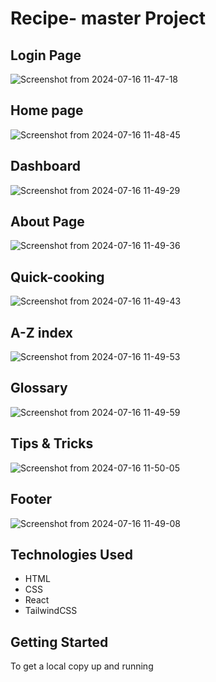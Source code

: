 # Recipe- master Project 

## Login Page
![Screenshot from 2024-07-16 11-47-18](https://github.com/user-attachments/assets/051cf89c-e20d-48b4-9085-3e4655acf2b7)

## Home page
![Screenshot from 2024-07-16 11-48-45](https://github.com/user-attachments/assets/cc45f1ea-ae6f-49a5-aaac-00b31bd07ae8)

## Dashboard
![Screenshot from 2024-07-16 11-49-29](https://github.com/user-attachments/assets/12da6904-d5b2-4e09-a864-94576277d9d8)

## About Page
![Screenshot from 2024-07-16 11-49-36](https://github.com/user-attachments/assets/64ebb51d-6b64-4532-bae5-f63131493679)

## Quick-cooking
![Screenshot from 2024-07-16 11-49-43](https://github.com/user-attachments/assets/ebbbd909-c3ce-4a87-8eb6-98d4a544d926)

## A-Z index

![Screenshot from 2024-07-16 11-49-53](https://github.com/user-attachments/assets/915fbd40-d5f8-409b-944c-9d82d77ef748)
## Glossary

![Screenshot from 2024-07-16 11-49-59](https://github.com/user-attachments/assets/28aa62dc-8803-41f1-b54e-2a3ba0735860)

## Tips & Tricks
![Screenshot from 2024-07-16 11-50-05](https://github.com/user-attachments/assets/a5cf6d6b-99d0-42a3-a72d-c456db8e356b)
## Footer
![Screenshot from 2024-07-16 11-49-08](https://github.com/user-attachments/assets/df228f47-d43b-40b8-b142-53e2f3c5e4da)


## Technologies Used

- HTML
- CSS
- React
- TailwindCSS

## Getting Started

To get a local copy up and running
